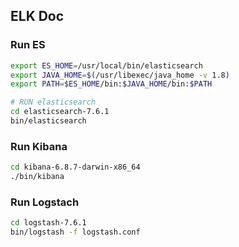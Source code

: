 ## ELK Doc

### Run ES
```bash
export ES_HOME=/usr/local/bin/elasticsearch
export JAVA_HOME=$(/usr/libexec/java_home -v 1.8)
export PATH=$ES_HOME/bin:$JAVA_HOME/bin:$PATH

# RUN elasticsearch
cd elasticsearch-7.6.1
bin/elasticsearch
```

### Run Kibana
```bash
cd kibana-6.8.7-darwin-x86_64
./bin/kibana 
```

### Run Logstach
```bash
cd logstash-7.6.1
bin/logstash -f logstash.conf
```